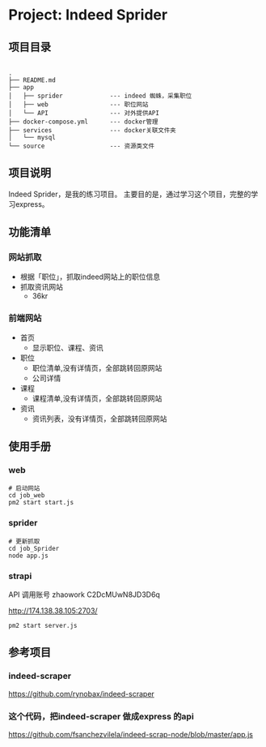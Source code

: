 # Project: Indeed Sprider

## 项目目录

``` node

.
├── README.md
├── app
│   ├── sprider             --- indeed 蜘蛛，采集职位
│   ├── web                 --- 职位网站
│   └── API                 --- 对外提供API
├── docker-compose.yml      --- docker管理
├── services                --- docker关联文件夹
│   └── mysql
└── source                  --- 资源类文件

```

## 项目说明

Indeed Sprider，是我的练习项目。
主要目的是，通过学习这个项目，完整的学习express。

## 功能清单

### 网站抓取

- 根据「职位」，抓取indeed网站上的职位信息
- 抓取资讯网站
  - 36kr

### 前端网站

- 首页
  - 显示职位、课程、资讯  
- 职位
  - 职位清单,没有详情页，全部跳转回原网站
  - 公司详情
- 课程
  - 课程清单,没有详情页，全部跳转回原网站
- 资讯
  - 资讯列表，没有详情页，全部跳转回原网站

## 使用手册

### web

```barsh
# 启动网站
cd job_web
pm2 start start.js

```

### sprider

```barsh
# 更新抓取
cd job_Sprider
node app.js

```

### strapi
API 调用账号
zhaowork C2DcMUwN8JD3D6q

http://174.138.38.105:2703/

```barsh
pm2 start server.js
```

## 参考项目

### indeed-scraper

<https://github.com/rynobax/indeed-scraper>

### 这个代码，把indeed-scraper 做成express 的api

<https://github.com/fsanchezvilela/indeed-scrap-node/blob/master/app.js>
